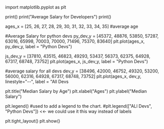 import matplotlib.pyplot as plt


print()
print("Average Salary for Developers")
print()

ages_x = [25, 26, 27, 28, 29, 30, 31, 32, 33, 34, 35] #average age

#Average Salary for python devs
py_dev_y = [45372, 48876, 53850, 57287, 63016, 65998, 70003, 70000, 71496, 75370, 83640]
plt.plot(ages_x, py_dev_y, label = "Python Devs")

js_dev_y = [37810, 43515, 46823, 49293, 53437, 56373, 62375, 64928, 67317, 68748, 73752]
plt.plot(ages_x, js_dev_y, label = "Python Devs")

#average salary for all devs
dev_y = [38496, 42000, 46752, 49320, 53200, 56000, 62316, 64928, 67317, 68748, 73752]
plt.plot(ages_x, dev_y, linestyle="--", label = "All Devs
 
plt.title("Median Salary by Age")
plt.xlabel("Ages")
plt.ylabel("Median Salary")

plt.legend() #used to add a legend to the chart.
#plt.legend(["ALl Devs", "Python Devs"]) <<- we could use it this way instead of labels

plt.tight_layout()
plt.show()
